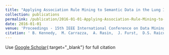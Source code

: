 ```yaml
---
title: "Applying Association Rule Mining to Semantic Data in the Lung Image Database Consortium"
collection: publications
permalink: /publication/2016-01-01-Applying-Association-Rule-Mining-to-Semantic-Data-in-the-Lung-Image-Database-Consortium
date: 2016-01-01
venue: 'Proceedings - 15th IEEE International Conference on Data Mining Workshop, ICDMW 2015'
citation: ' B. Kennedy,  M. Carrazza,  A. Rasin,  J. Furst,  D.S. Raicu, &quot;Applying Association Rule Mining to Semantic Data in the Lung Image Database Consortium.&quot; Proceedings - 15th IEEE International Conference on Data Mining Workshop, ICDMW 2015, 2016.'
---
```

Use [Google Scholar](https://scholar.google.com/scholar?q=Applying+Association+Rule+Mining+to+Semantic+Data+in+the+Lung+Image+Database+Consortium){:target="_blank"} for full citation